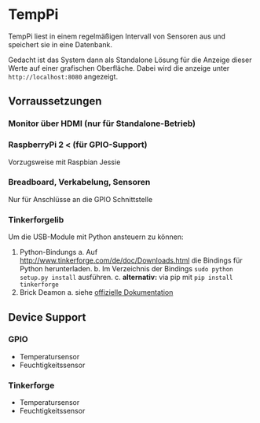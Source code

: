 # TempPi

TempPi liest in einem regelmäßigen Intervall von Sensoren aus und speichert sie in eine Datenbank.

Gedacht ist das System dann als Standalone Lösung für die Anzeige dieser Werte auf einer grafischen Oberfläche. Dabei wird die anzeige unter <code>http://localhost:8080</code> angezeigt.

## Vorraussetzungen

### Monitor über HDMI (nur für Standalone-Betrieb)

### RaspberryPi 2 < (für GPIO-Support)

Vorzugsweise mit Raspbian Jessie

### Breadboard, Verkabelung, Sensoren

Nur für Anschlüsse an die GPIO Schnittstelle

### Tinkerforgelib

Um die USB-Module mit Python ansteuern zu können:

1. Python-Bindungs
	a. Auf <a href='http://www.tinkerforge.com/de/doc/Downloads.html'>http://www.tinkerforge.com/de/doc/Downloads.html</a> die Bindings für Python herunterladen.
	b. Im Verzeichnis der Bindings `sudo python setup.py install` ausführen.
	c. **alternativ:** via pip mit `pip install tinkerforge`
2. Brick Deamon
	a. siehe <a href='http://www.tinkerforge.com/de/doc/Software/Brickd_Install_Linux.html#brickd-install-linux'>offizielle Dokumentation</a>



## Device Support

### GPIO

- Temperatursensor
- Feuchtigkeitssensor

### Tinkerforge

- Temperatursensor
- Feuchtigkeitssensor
